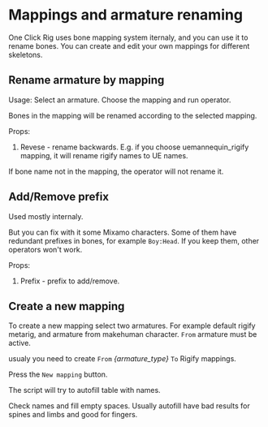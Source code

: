 # Mappings and armature renaming

One Click Rig uses bone mapping system iternaly, and you can use it to rename bones. You can create and edit your own mappings for different skeletons.

## Rename armature by mapping

Usage: Select an armature. Choose the mapping and run operator. 

Bones in the mapping will be renamed according to the selected mapping.

Props:
1. Revese - rename backwards. E.g. if you choose uemannequin_rigify mapping, it will rename rigify names to UE names. 

If bone name not in the mapping, the operator will not rename it. 

## Add/Remove prefix

Used mostly internaly. 

But you can fix with it some Mixamo characters. Some of them have redundant prefixes in bones, for example `Boy:Head`. If you keep them, other operators won't work.

Props: 
1. Prefix - prefix to add/remove.

## Create a new mapping

To create a new mapping select two armatures. For example default rigify metarig, and armature from makehuman character. `From` armature must be active. 

usualy you need to create `From` *{armature_type}* `To` Rigify mappings.

Press the `New mapping` button.

The script will try to autofill table with names.

Check names and fill empty spaces. Usually autofill have bad results for spines and limbs and good for fingers. 
